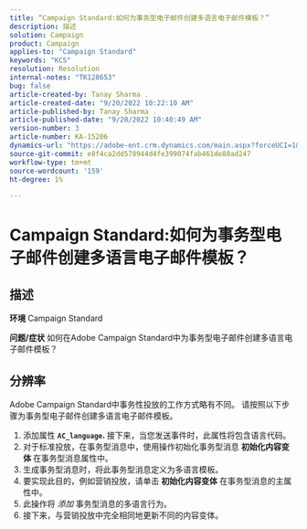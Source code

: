 ```yaml
---
title: “Campaign Standard:如何为事务型电子邮件创建多语言电子邮件模板？”
description: 描述
solution: Campaign
product: Campaign
applies-to: "Campaign Standard"
keywords: "KCS"
resolution: Resolution
internal-notes: "TK128653"
bug: false
article-created-by: Tanay Sharma .
article-created-date: "9/20/2022 10:22:10 AM"
article-published-by: Tanay Sharma .
article-published-date: "9/20/2022 10:40:49 AM"
version-number: 3
article-number: KA-15206
dynamics-url: "https://adobe-ent.crm.dynamics.com/main.aspx?forceUCI=1&pagetype=entityrecord&etn=knowledgearticle&id=da09ec12-ce38-ed11-9db1-002248086735"
source-git-commit: e8f4ca2dd578944d4fe399074fab461de88ad247
workflow-type: tm+mt
source-wordcount: '159'
ht-degree: 1%

---
```


# Campaign Standard:如何为事务型电子邮件创建多语言电子邮件模板？

## 描述

<b>环境</b>
Campaign Standard


<b>问题/症状</b>
如何在Adobe Campaign Standard中为事务型电子邮件创建多语言电子邮件模板？


## 分辨率




Adobe Campaign Standard中事务性投放的工作方式略有不同。 请按照以下步骤为事务型电子邮件创建多语言电子邮件模板。



1. 添加属性 <b>`AC_language`. </b>接下来，当您发送事件时，此属性将包含语言代码。
2. 对于标准投放，在事务型消息中，使用操作初始化事务型消息 <b>初始化内容变体 </b>在事务型消息属性中。
3. 生成事务型消息时，将此事务型消息定义为多语言模板。
4. 要实现此目的，例如营销投放，请单击 <b>初始化内容变体</b> 在事务型消息的主属性中。
5. 此操作将 *添加* 事务型消息的多语言行为。
6. 接下来，与营销投放中完全相同地更新不同的内容变体。

